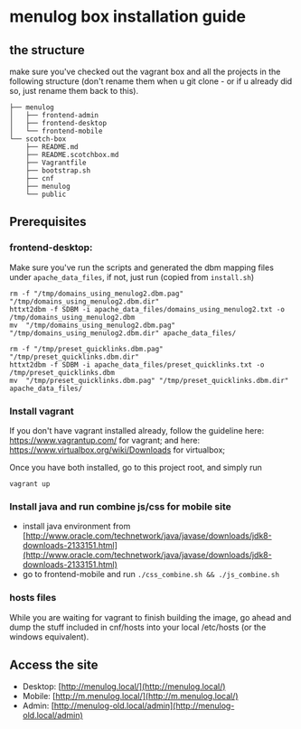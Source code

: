 # menulog box installation guide

## the structure
make sure you've checked out the vagrant box and all the projects in the following structure (don't rename them when u git clone - or if u already did so, just rename them back to this).

```
├── menulog
│   ├── frontend-admin
│   ├── frontend-desktop
│   └── frontend-mobile
└── scotch-box
    ├── README.md
    ├── README.scotchbox.md
    ├── Vagrantfile
    ├── bootstrap.sh
    ├── cnf
    ├── menulog
    └── public

```

## Prerequisites
### frontend-desktop:
Make sure you've run the scripts and generated the dbm mapping files under 
`apache_data_files`, if not, just run (copied from `install.sh`)

```
rm -f "/tmp/domains_using_menulog2.dbm.pag" "/tmp/domains_using_menulog2.dbm.dir"
httxt2dbm -f SDBM -i apache_data_files/domains_using_menulog2.txt -o /tmp/domains_using_menulog2.dbm
mv  "/tmp/domains_using_menulog2.dbm.pag" "/tmp/domains_using_menulog2.dbm.dir" apache_data_files/

rm -f "/tmp/preset_quicklinks.dbm.pag" "/tmp/preset_quicklinks.dbm.dir"
httxt2dbm -f SDBM -i apache_data_files/preset_quicklinks.txt -o /tmp/preset_quicklinks.dbm
mv  "/tmp/preset_quicklinks.dbm.pag" "/tmp/preset_quicklinks.dbm.dir" apache_data_files/
```

### Install vagrant
If you don't have vagrant installed already, follow the guideline here:
https://www.vagrantup.com/ for vagrant; and here: https://www.virtualbox.org/wiki/Downloads for virtualbox;

Once you have both installed, go to this project root, and simply run

```
vagrant up
```

### Install java and run combine js/css for mobile site
- install java environment from [http://www.oracle.com/technetwork/java/javase/downloads/jdk8-downloads-2133151.html](http://www.oracle.com/technetwork/java/javase/downloads/jdk8-downloads-2133151.html)
- go to frontend-mobile and run `./css_combine.sh && ./js_combine.sh`

### hosts files
While you are waiting for vagrant to finish building the image, go ahead and dump the stuff included in cnf/hosts into your local /etc/hosts (or the windows equivalent).

## Access the site
- Desktop: [http://menulog.local/](http://menulog.local/) 
- Mobile: [http://m.menulog.local/](http://m.menulog.local/) 
- Admin: [http://menulog-old.local/admin](http://menulog-old.local/admin) 

